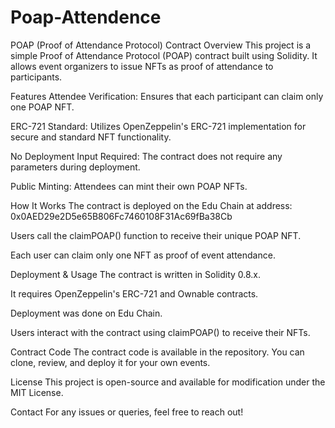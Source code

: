 # Poap-Attendence
POAP (Proof of Attendance Protocol) Contract
Overview
  This project is a simple Proof of Attendance Protocol (POAP) contract built using Solidity. It allows event organizers to issue NFTs as proof of attendance to participants.

Features
  Attendee Verification: Ensures that each participant can claim only one POAP NFT.

  ERC-721 Standard: Utilizes OpenZeppelin's ERC-721 implementation for secure and standard NFT functionality.

  No Deployment Input Required: The contract does not require any parameters during deployment.

  Public Minting: Attendees can mint their own POAP NFTs.

How It Works
  The contract is deployed on the Edu Chain at address: 0x0AED29e2D5e65B806Fc7460108F31Ac69fBa38Cb

  Users call the claimPOAP() function to receive their unique POAP NFT.

  Each user can claim only one NFT as proof of event attendance.

Deployment & Usage
The contract is written in Solidity 0.8.x.

It requires OpenZeppelin's ERC-721 and Ownable contracts.

Deployment was done on Edu Chain.

Users interact with the contract using claimPOAP() to receive their NFTs.

Contract Code
The contract code is available in the repository. You can clone, review, and deploy it for your own events.

License
This project is open-source and available for modification under the MIT License.

Contact
For any issues or queries, feel free to reach out!


